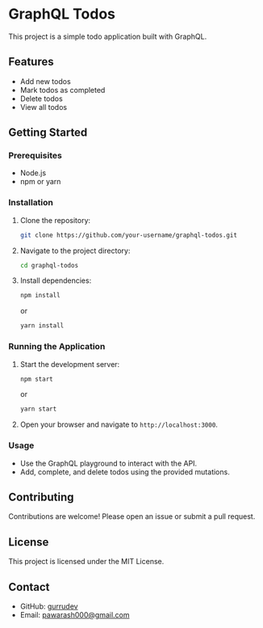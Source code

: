 # GraphQL Todos

This project is a simple todo application built with GraphQL.

## Features

- Add new todos
- Mark todos as completed
- Delete todos
- View all todos

## Getting Started

### Prerequisites

- Node.js
- npm or yarn

### Installation

1. Clone the repository:
    ```sh
    git clone https://github.com/your-username/graphql-todos.git
    ```
2. Navigate to the project directory:
    ```sh
    cd graphql-todos
    ```
3. Install dependencies:
    ```sh
    npm install
    ```
    or
    ```sh
    yarn install
    ```

### Running the Application

1. Start the development server:
    ```sh
    npm start
    ```
    or
    ```sh
    yarn start
    ```
2. Open your browser and navigate to `http://localhost:3000`.

### Usage

- Use the GraphQL playground to interact with the API.
- Add, complete, and delete todos using the provided mutations.

## Contributing

Contributions are welcome! Please open an issue or submit a pull request.

## License

This project is licensed under the MIT License.

## Contact

- GitHub: [gurrudev](https://github.com/gurrudev)
- Email: pawarash000@gmail.com